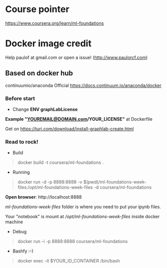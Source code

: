 # Course pointer
https://www.coursera.org/learn/ml-foundations

# Docker image credit
Help paulof at gmail.com or open a issue! (http://www.paulorcf.com)


## Based on docker hub

continuumio/anaconda
Official https://docs.continuum.io/anaconda/docker

### Before start

* Change **ENV graphLabLicense**

**Example "YOUREMAIL@DOMAIN.com/YOUR_LICENSE"** at Dockerfile

Get on https://turi.com/download/install-graphlab-create.html

### Read to rock!

* Build

> docker build -t coursera/ml-foundations .

* Running

> docker run -d -p 8888:8888 -v $(pwd)/ml-foundations-week-files:/opt/ml-foundations-week-files -d coursera/ml-foundations

 **Open browser**: http://localhost:8888

 *ml-foundations-week-files* folder is where you need to put your ipynb files.

Your "notebook" is mount at */opt/ml-foundations-week-files* inside docker machine

* Debug

> docker run -i -p 8888:8888 coursera/ml-foundations

* Bashfy :-)

> docker exec -it $YOUR_ID_CONTAINER /bin/bash
